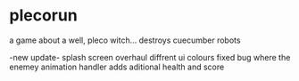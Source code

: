 # plecorun
a game about a well, pleco witch... destroys cuecumber robots



-new update-
splash screen overhaul
diffrent ui colours
fixed bug where the enemey animation handler adds aditional health and score
